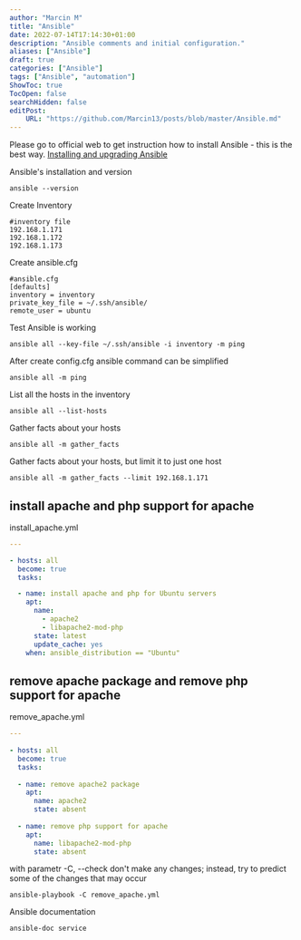 ```yaml
---
author: "Marcin M"
title: "Ansible"
date: 2022-07-14T17:14:30+01:00
description: "Ansible comments and initial configuration."
aliases: ["Ansible"]
draft: true
categories: ["Ansible"]
tags: ["Ansible", "automation"]
ShowToc: true
TocOpen: false
searchHidden: false
editPost:
    URL: "https://github.com/Marcin13/posts/blob/master/Ansible.md"
---
```

Please go to official web to get instruction how to install Ansible - this is the best way.
[Installing and upgrading Ansible](https://docs.ansible.com/ansible/latest/installation_guide/intro_installation.html#installing-and-upgrading-ansible)

Ansible's installation and version
```shell
ansible --version
```

Create Inventory
```shell
#inventory file
192.168.1.171
192.168.1.172
192.168.1.173
```

Create ansible.cfg
```shell
#ansible.cfg
[defaults]
inventory = inventory
private_key_file = ~/.ssh/ansible/
remote_user = ubuntu
```

Test Ansible is working
 ```shell
ansible all --key-file ~/.ssh/ansible -i inventory -m ping
```

After create config.cfg ansible command can be simplified
```shell
ansible all -m ping
```

List all the hosts in the inventory
```shell
ansible all --list-hosts
```

Gather facts about your hosts
```shell
ansible all -m gather_facts
```

Gather facts about your hosts, but limit it to just one host
```shell
ansible all -m gather_facts --limit 192.168.1.171
```
## install apache and php support for apache
install_apache.yml
```yaml
---

- hosts: all
  become: true
  tasks:

  - name: install apache and php for Ubuntu servers
    apt:
      name:
        - apache2
        - libapache2-mod-php
      state: latest
      update_cache: yes
    when: ansible_distribution == "Ubuntu"
```

## remove apache package and remove php support for apache
remove_apache.yml
```yaml
---
 
- hosts: all
  become: true
  tasks:
 
  - name: remove apache2 package
    apt:
      name: apache2
      state: absent
 
  - name: remove php support for apache
    apt:
      name: libapache2-mod-php
      state: absent
```
with parametr -C, --check don't make any changes; instead, try to predict some of the changes that may occur
```shell
ansible-playbook -C remove_apache.yml 
```
Ansible documentation 
```shell
ansible-doc service
```


